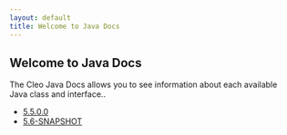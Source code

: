 ```yaml
---
layout: default
title: Welcome to Java Docs
---
```

## Welcome to Java Docs

The Cleo Java Docs allows you to see information about each available Java class and interface.. 

- [5.5.0.0](/JavaDocs/5.5.0.0/javadoc/index.html)
- [5.6-SNAPSHOT](/JavaDocs/5.6-SNAPSHOT/javadoc/index.html)

